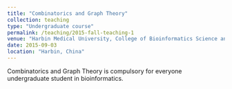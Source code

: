 ```yaml
---
title: "Combinatorics and Graph Theory"
collection: teaching
type: "Undergraduate course"
permalink: /teaching/2015-fall-teaching-1
venue: "Harbin Medical University, College of Bioinformatics Science and Technology"
date: 2015-09-03
location: "Harbin, China"
---
```


Combinatorics and Graph Theory is compulsory for everyone undergraduate student in bioinformatics.


